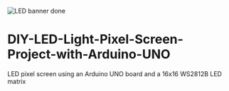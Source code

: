 ![LED banner done](https://github.com/jc2003-2003/DIY-LED-Light-Pixel-Screen-Project-with-Arduino-UNO/assets/116894695/13963e2c-e92f-4905-9b19-fd9dbec430e3)

# DIY-LED-Light-Pixel-Screen-Project-with-Arduino-UNO
LED pixel screen using an Arduino UNO board and a 16x16 WS2812B LED matrix

